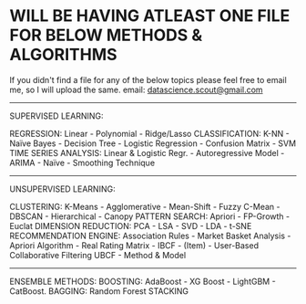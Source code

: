 # WILL BE HAVING ATLEAST ONE FILE FOR BELOW METHODS & ALGORITHMS

If you didn't find a file for any of the below topics please feel free to email me, so I will upload the same.
email: datascience.scout@gmail.com

- - - - - - - - - - - - - - - - - - - - - - - - - - - - - - - - - - - - - - - - 
SUPERVISED LEARNING:

REGRESSION: Linear  -  Polynomial  -  Ridge/Lasso
CLASSIFICATION: K-NN  -  Naïve Bayes  -  Decision Tree  -  Logistic Regression  -  Confusion Matrix  -  SVM
TIME SERIES ANALYSIS: Linear & Logistic Regr.  -  Autoregressive Model  -  ARIMA  -  Naïve  -  Smoothing Technique

- - - - - - - - - - - - - - - - - - - - - - - - - - - - - - - - - - - - - - - - 
UNSUPERVISED LEARNING:

CLUSTERING: K-Means  -  Agglomerative  -  Mean-Shift  -  Fuzzy C-Mean  -  DBSCAN   -    Hierarchical  -  Canopy
PATTERN SEARCH: Apriori  -  FP-Growth  - Euclat
DIMENSION REDUCTION: PCA  -  LSA  -  SVD  -  LDA  -  t-SNE
RECOMMENDATION ENGINE: Association Rules  -  Market Basket Analysis  -  Apriori Algorithm  -  Real Rating Matrix  -  IBCF - (Item)  -  User-Based Collaborative Filtering UBCF - Method & Model

- - - - - - - - - - - - - - - - - - - - - - - - - - - - - - - - - - - - - - - - 
ENSEMBLE METHODS:
BOOSTING: AdaBoost  -  XG Boost  -  LightGBM  -  CatBoost.
BAGGING: Random Forest
STACKING
